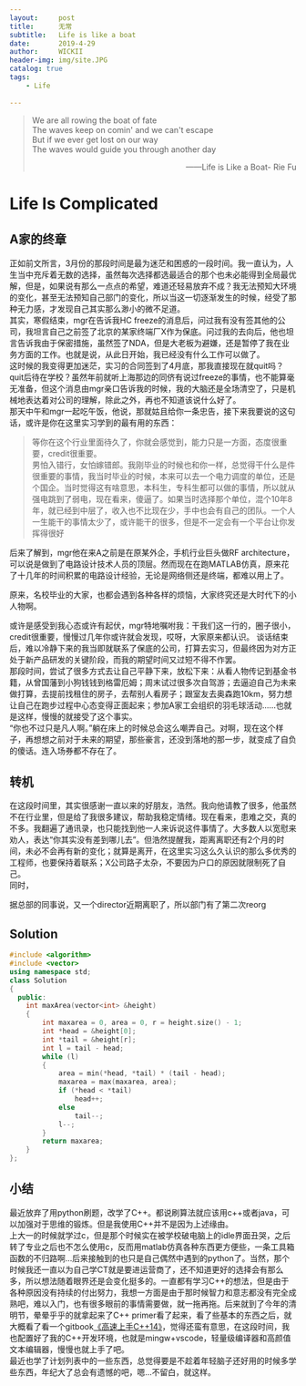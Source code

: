 ```yaml
---
layout:     post
title:      无常
subtitle:   Life is like a boat
date:       2019-4-29
author:     WICKII
header-img: img/site.JPG
catalog: true
tags:
    - Life
    
---
```



> We are all rowing the boat of fate  
The waves keep on comin' and we can't escape  
But if we ever get lost on our way  
The waves would guide you through another day <p align="right">——Life is Like a Boat- Rie Fu</p>     

 

# Life Is Complicated

## A家的终章

正如前文所言，3月份的那段时间是最为迷茫和困惑的一段时间。我一直认为，人生当中充斥着无数的选择，虽然每次选择都选最适合的那个也未必能得到全局最优解，但是，如果说有那么一点点的希望，难道还轻易放弃不成？我无法预知大环境的变化，甚至无法预知自己部门的变化，所以当这一切逐渐发生的时候，经受了那种无力感，才发现自己其实那么渺小的微不足道。  
其实，寒假结束，mgr在告诉我HC freeze的消息后，问过我有没有签其他的公司，我坦言自己之前签了北京的某家终端厂X作为保底。问过我的去向后，他也坦言告诉我由于保密措施，虽然签了NDA，但是大老板为避嫌，还是暂停了我在业务方面的工作。也就是说，从此日开始，我已经没有什么工作可以做了。  
这时候的我变得更加迷茫，实习的合同签到了4月底，那我直接现在就quit吗？quit后待在学校？虽然年前就听上海那边的同侪有说过freeze的事情，也不能算毫无准备，但这个消息由mgr亲口告诉我的时候，我的大脑还是全场清空了，只是机械地表达着对公司的理解，除此之外，再也不知道该说什么好了。  
那天中午和mgr一起吃午饭，他说，那就姑且给你一条忠告，接下来我要说的这句话，或许是你在这里实习学到的最有用的东西：
> 等你在这个行业里面待久了，你就会感觉到，能力只是一方面，态度很重要，credit很重要。  
> 男怕入错行，女怕嫁错郎。我刚毕业的时候也和你一样，总觉得干什么是件很重要的事情，我当时毕业的时候，本来可以去一个电力调度的单位，还是个国企。当时觉得这有啥意思，本科生，专科生都可以做的事情，所以就从强电跳到了弱电，现在看来，傻逼了。如果当时选择那个单位，混个10年8年，就已经到中层了，收入也不比现在少，手中也会有自己的团队。一个人一生能干的事情太少了，或许能干的很多，但是不一定会有一个平台让你发挥得很好

后来了解到，mgr他在来A之前是在原某外企，手机行业巨头做RF architecture，可以说是做到了电路设计技术人员的顶层。然而现在在跑MATLAB仿真，原来花了十几年的时间积累的电路设计经验，无论是网络侧还是终端，都难以用上了。  
  

原来，名校毕业的大家，也都会遇到各种各样的烦恼，大家终究还是大时代下的小人物啊。

或许是感受到我心态或许有起伏，mgr特地嘱咐我：干我们这一行的，圈子很小，credit很重要，慢慢过几年你或许就会发现，哎呀，大家原来都认识。
谈话结束后，难以冷静下来的我当即就联系了保底的公司，打算去实习，但最终因为对方正处于新产品研发的关键阶段，而我的期望时间又过短不得不作罢。  
那段时间，尝试了很多方式去让自己平静下来，放松下来：从看人物传记到基金书籍，从曾国藩到小狗钱钱到格雷厄姆；周末试过很多次自驾游；去逼迫自己为未来做打算，去提前找租住的房子，去帮别人看房子；跟室友去奥森跑10km，努力想让自己在跑步过程中心态变得正面起来；参加A家工会组织的羽毛球活动......也就是这样，慢慢的就接受了这个事实。  
“你也不过只是凡人啊。”躺在床上的时候总会这么嘲弄自己。对啊，现在这个样子，再想想之前对于未来的期望，那些豪言，还没到落地的那一步，就变成了自负的傻话。连入场券都不存在了。

## 转机
在这段时间里，其实很感谢一直以来的好朋友，浩然。我向他请教了很多，他虽然不在行业里，但是给了我很多建议，帮助我稳定情绪。现在看来，患难之交，真的不多。我翻遍了通讯录，也只能找到他一人来诉说这件事情了。大多数人以宽慰来劝人，表达“你其实没有差到哪儿去”。但浩然提醒我，距离离职还有2个月的时间，未必不会再有新的变化；就算是离开，在这里实习这么久认识的那么多优秀的工程师，也要保持着联系；X公司路子太杂，不要因为户口的原因就限制死了自己。  
同时，



据总部的同事说，又一个director近期离职了，所以部门有了第二次reorg
## Solution

```cpp
#include <algorithm>  
#include <vector>  
using namespace std;  
class Solution
{
  public:
    int maxArea(vector<int> &height)
    {
        int maxarea = 0, area = 0, r = height.size() - 1;
        int *head = &height[0];
        int *tail = &height[r];
        int l = tail - head;
        while (l)
        {
            area = min(*head, *tail) * (tail - head);
            maxarea = max(maxarea, area);
            if (*head < *tail)
                head++;
            else
                tail--;
            l--;
        }
        return maxarea;
    }
};
```
## 小结
最近放弃了用python刷题，改学了C++。都说刷算法就应该用c++或者java，可以加强对于思维的锻炼。但是我使用C++并不是因为上述缘由。  
上大一的时候就学过c，但是那个时候实在被学校破电脑上的idle界面丑哭，之后转了专业之后也不怎么使用c，反而用matlab仿真各种东西更方便些，一条工具箱函数的不归路啊...后来接触到的也只是自己偶然中遇到的python了。当然，那个时候我还一直以为自己学CT就是要进运营商了，还不知道更好的选择会有那么多，所以想法随着眼界还是会变化挺多的。一直都有学习C++的想法，但是由于各种原因没有持续的付出努力，我想一方面是由于那时候智力和意志都没有完全成熟吧，难以入门，也有很多眼前的事情需要做，就一拖再拖。后来就到了今年的清明节，晕晕乎乎的就拿起来了C++ primer看了起来，看了些基本的东西之后，就大概看了看一个gitbook[《高速上手C++14》](https://legacy.gitbook.com/book/changkun/cpp1x-tutorial/details)，觉得还蛮有意思，在这段时间，我也配置好了我的C++开发环境，也就是mingw+vscode，轻量级编译器和高颜值文本编辑器，慢慢也就上手了吧。  
最近也学了计划列表中的一些东西，总觉得要是不趁着年轻脑子还好用的时候多学些东西，年纪大了总会有遗憾的吧，嗯...不留白，就这样。